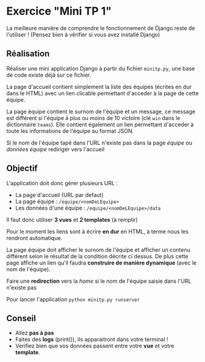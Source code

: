 # Exercice "Mini TP 1"

La meilleure manière de comprendre le fonctionnement de Django reste de l'utiliser !
(Pensez bien à vérifier si vous avez installé Django)

## Réalisation
Réaliser une mini application Django à partir du fichier `minitp.py`, une base de code existe déjà sur ce fichier.

La page d'accueil contient simplement la liste des équipes (écrites en dur dans le HTML) avec un lien clicable permettant d'acceder à la page de cette équipe.

La page équipe contient le surnom de l'équipe et un message, ce message est différent si l'équipe à plus ou moins de 10 victoire (clé `win` dans le dictionnaire `teams`). Elle contient également un lien permettant d'acceder à toute les informations de l'équipe au format JSON.

Si le nom de l'équipe tapé dans l'URL n'existe pas dans la page *équipe* ou *données équipe* rediriger vers l'accueil

## Objectif
L'application doit donc gérer plusieurs URL :
- La page d'accueil (URL par defaut)
- La page équipe : `/equipe/<nomDeLEquipe>`
- Les données d'une équipe : `/equipe/<nomDeLEquipe>/data`

Il faut donc utiliser **3 vues** et **2 templates** (à remplir)

Pour le moment les liens sont à écrire **en dur** en HTML, à terme nous les rendront automatique.

La page équipe doit afficher le surnom de l'équipe et afficher un contenu différent selon le résultat de la condition décrite ci dessus.
De plus cette page affiche un lien qu'il faudra **construire de manière dynamique** (avec le nom de l'équipe).

Faire une **redirection** vers la *home* si le nom de l'équipe saisie dans l'URL n'existe pas

Pour lancer l'application `python minitp.py runserver`

## Conseil
- Allez **pas à pas**
- Faites des **logs** (print()), ils apparaitront dans votre terminal !
- Verifiez bien que vos données passent entre votre **vue** et votre **template**.